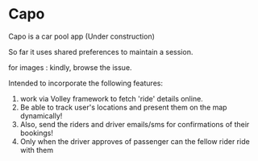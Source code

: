 # Capo
Capo is a car pool app (Under construction)

So far it uses shared preferences to maintain a session.

for images : kindly, browse the issue.

Intended to incorporate the following features:
  1. work via Volley framework to fetch 'ride' details online.
  2. Be able to track user's locations and present them on the map dynamically!
  3. Also, send the riders and driver emails/sms for confirmations of their bookings!
  4. Only when the driver approves of passenger can the fellow rider ride with them
